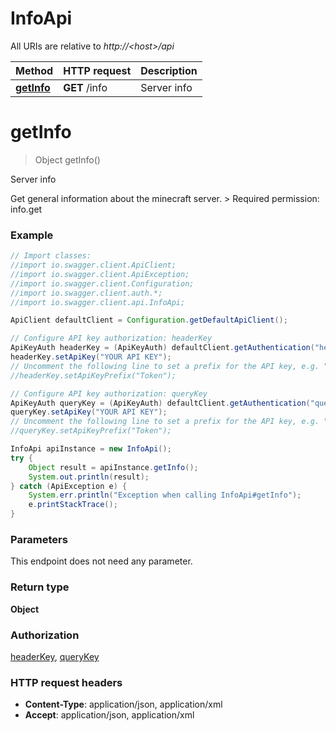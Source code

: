 # InfoApi

All URIs are relative to *http://&lt;host&gt;/api*

Method | HTTP request | Description
------------- | ------------- | -------------
[**getInfo**](InfoApi.md#getInfo) | **GET** /info | Server info


<a name="getInfo"></a>
# **getInfo**
> Object getInfo()

Server info

Get general information about the minecraft server.  &gt; Required permission: info.get 

### Example
```java
// Import classes:
//import io.swagger.client.ApiClient;
//import io.swagger.client.ApiException;
//import io.swagger.client.Configuration;
//import io.swagger.client.auth.*;
//import io.swagger.client.api.InfoApi;

ApiClient defaultClient = Configuration.getDefaultApiClient();

// Configure API key authorization: headerKey
ApiKeyAuth headerKey = (ApiKeyAuth) defaultClient.getAuthentication("headerKey");
headerKey.setApiKey("YOUR API KEY");
// Uncomment the following line to set a prefix for the API key, e.g. "Token" (defaults to null)
//headerKey.setApiKeyPrefix("Token");

// Configure API key authorization: queryKey
ApiKeyAuth queryKey = (ApiKeyAuth) defaultClient.getAuthentication("queryKey");
queryKey.setApiKey("YOUR API KEY");
// Uncomment the following line to set a prefix for the API key, e.g. "Token" (defaults to null)
//queryKey.setApiKeyPrefix("Token");

InfoApi apiInstance = new InfoApi();
try {
    Object result = apiInstance.getInfo();
    System.out.println(result);
} catch (ApiException e) {
    System.err.println("Exception when calling InfoApi#getInfo");
    e.printStackTrace();
}
```

### Parameters
This endpoint does not need any parameter.

### Return type

**Object**

### Authorization

[headerKey](../README.md#headerKey), [queryKey](../README.md#queryKey)

### HTTP request headers

 - **Content-Type**: application/json, application/xml
 - **Accept**: application/json, application/xml

